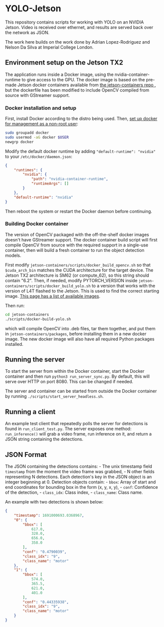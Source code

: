 # YOLO-Jetson

This repository contains scripts for working with YOLO on an NVIDIA Jetson. Video is received over ethernet, and results are served back over the network as JSON.

The work here builds on the work done by Adrian Lopez-Rodriguez and Nelson Da Silva at Imperial College London.

## Environment setup on the Jetson TX2
The application runs inside a Docker image, using the nvidia-container-runtime to give access to the GPU. The docker image is based on the pre-made Jetson docker containers available from [ the jetson-containers repo ](https://github.com/dusty-nv/jetson-containers), but the dockerfile has been modified to include OpenCV compiled from source with GStreamer support.

### Docker installation and setup
First, install Docker according to the distro being used. Then, [set up docker for management as a non-root user](https://docs.docker.com/engine/install/linux-postinstall/):
```bash
sudo groupadd docker
sudo usermod -aG docker $USER
newgrp docker
```

Modify the default docker runtime by adding `"default-runtime": "nvidia"` to your `/etc/docker/daemon.json`:
```json
{
    "runtimes": {
        "nvidia": {
            "path": "nvidia-container-runtime",
            "runtimeArgs": []
        }
    },
    "default-runtime": "nvidia"
}
```
Then reboot the system or restart the Docker daemon before continuing.

### Building Docker container
The version of OpenCV packaged with the off-the-shelf docker images doesn't have GStreamer support. The docker container build script will first compile OpenCV from source with the required support in a single-use container, then will build a fresh container to run the object detection models.

First modify `jetson-containers/scripts/docker_build_opencv.sh` so that `$cuda_arch_bin` matches the CUDA architecture for the target device. The Jetson TX2 architecture is SM62 (or compute_62), so this string should contain "6.2". Then, if needed, modify PYTORCH_VERSION inside `jetson-containers/scripts/docker_build_yolo.sh` to a version that works with the version of L4T flashed to the Jetson. This is used to find the correct starting image. [This page has a list of available images](https://catalog.ngc.nvidia.com/orgs/nvidia/containers/l4t-pytorch).

Then run:
```bash
cd jetson-containers
./scripts/docker-build-yolo.sh
```
which will compile OpenCV into .deb files, tar them together, and put them in `jetson-containers/packages`, before installing them in a new docker image. The new docker image will also have all required Python packages installed.

## Running the server
To start the server from within the Docker container, start the Docker container and then run `python3 run_server_sync.py`. By default, this will serve over HTTP on port 8080. This can be changed if needed.

The server and container can be started from outside the Docker container by running `./scripts/start_server_headless.sh`.

## Running a client
An example test client that repeatedly polls the server for detections is found in `run_client_test.py`. The server exposes one method: `run_inference()` will grab a video frame, run inference on it, and return a JSON string containing the detections. 

## JSON Format
The JSON containing the detections contains:
	- The unix timestamp field `timestamp` from the moment the video frame was grabbed,
	- N other fields representing N detections. Each detection's key in the JSON object is an integer beginning at 0. Detection objects contain:
		- `bbox`: Array of start and end coordinates for bounding box in the form (x, y, x, y), 
		- `conf`: Confidence of the detection, 
		- `class_idx`: Class index, 
		- `class_name`: Class name.

An example with two detections is shown below:

```json
{
	"timestamp": 1691000693.0368967,
    "0": {
        "bbox": [
            617.0,
            328.0,
            656.0,
            358.0
        ],
        "conf": "0.4790039",
        "class_idx": "9",
        "class_name": "motor"
    },
    "1": {
        "bbox": [
            574.0,
            365.5,
            621.0,
            401.0
        ],
        "conf": "0.44335938",
        "class_idx": "9",
        "class_name": "motor"
    }
}
```

